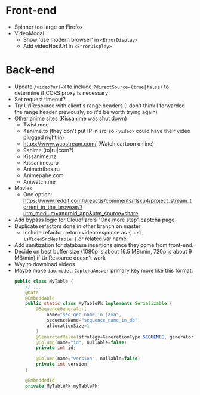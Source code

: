 # Front-end
* Spinner too large on Firefox
* VideoModal
    - Show 'use modern browser' in `<ErrorDisplay>`
    - Add videoHostUrl in `<ErrorDisplay>`

# Back-end
* Update `/video?url=X` to include `?directSource=(true|false)` to determine if CORS proxy is necessary
* Set request timeout?
* Try UrlResource with client's range headers (I don't think I forwarded the range header previously, so it'd be worth trying again)
* Other anime sites (Kissanime was shut down)
    - Twist.moe
    - 4anime.to (they don't put IP in src so `<video>` could have their video plugged right in)
    - https://www.wcostream.com/ (Watch cartoon online)
    - 9anime.(to|ru|com?)
    - Kissanime.nz
    - Kissanime.pro
    - Animetribes.ru
    - Animepahe.com
    - Aniwatch.me
* Movies
    - One option: https://www.reddit.com/r/reactjs/comments/i1sxu4/project_stream_torrent_in_the_browser/?utm_medium=android_app&utm_source=share
* Add bypass logic for Cloudflare's "One more step" captcha page
* Duplicate refactors done in other branch on master
    - Include refactor: return video response as `{ url, isVideoSrcNestable }` or related var name.
* Add sanitization for database insertions since they come from front-end.
* Decide on best buffer size (1080p is about 16.5 MB/min, 720p is about 9 MB/min) if UrlResource doesn't work
* Way to download videos
* Maybe make `dao.model.CaptchaAnswer` primary key more like this format:
    ```java
    public class MyTable {
        // ...
        @Data
        @Embeddable
        public static class MyTablePk implements Serializable {
            @SequenceGenerator(
                name="seq_gen_name_in_java",
                sequenceName="sequence_name_in_db",
                allocationSize=1
            )
            @GeneratedValue(strategy=GenerationType.SEQUENCE, generator="seq_gen_name_in_java")
            @Column(name="id", nullable=false)
            private int id;

            @Column(name="version", nullable=false)
            private int version;
        }

        @EmbeddedId
        private MyTablePk myTablePk;
    ```
